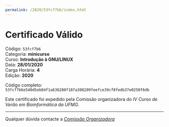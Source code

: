 ```yaml
---
permalink: /2020/53fcf7b6/index.html
---
```


# Certificado Válido

Código: `53fcf7b6`<br>
Categoria: **minicurso**<br>
Curso: **Introdução à GNU/LINUX**<br>
Data: **28/01/2020**<br>
Carga Horária: **4**<br>
Edição: **2020**<br>


Código completo: `53fcf7b6e540d5eb04f1a636280f18fa308209feefce39cf8fedb37e0250f6db`


Este certificado foi expedido pela Comissão organizadora do *IV Curso de Verão em Bioinformática da UFMG*.

----

Qualquer dúvida contacte a [_Comissão Organizadora_](<mailto:cursobioinfoufmg@gmail.com$subject=[Certificados]>)

